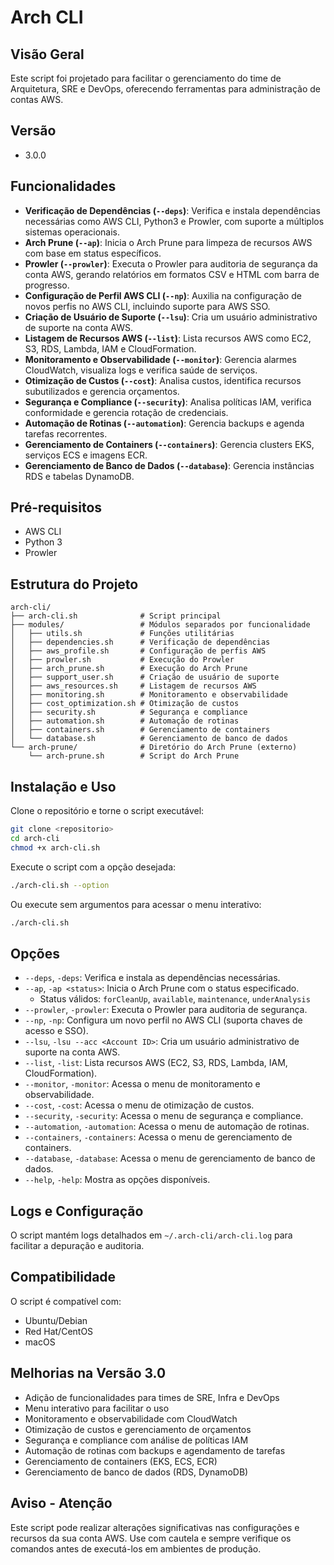 # Arch CLI

## Visão Geral
Este script foi projetado para facilitar o gerenciamento do time de Arquitetura, SRE e DevOps, oferecendo ferramentas para administração de contas AWS.

## Versão
- 3.0.0

## Funcionalidades
- **Verificação de Dependências (`--deps`)**: Verifica e instala dependências necessárias como AWS CLI, Python3 e Prowler, com suporte a múltiplos sistemas operacionais.
- **Arch Prune (`--ap`)**: Inicia o Arch Prune para limpeza de recursos AWS com base em status específicos.
- **Prowler (`--prowler`)**: Executa o Prowler para auditoria de segurança da conta AWS, gerando relatórios em formatos CSV e HTML com barra de progresso.
- **Configuração de Perfil AWS CLI (`--np`)**: Auxilia na configuração de novos perfis no AWS CLI, incluindo suporte para AWS SSO.
- **Criação de Usuário de Suporte (`--lsu`)**: Cria um usuário administrativo de suporte na conta AWS.
- **Listagem de Recursos AWS (`--list`)**: Lista recursos AWS como EC2, S3, RDS, Lambda, IAM e CloudFormation.
- **Monitoramento e Observabilidade (`--monitor`)**: Gerencia alarmes CloudWatch, visualiza logs e verifica saúde de serviços.
- **Otimização de Custos (`--cost`)**: Analisa custos, identifica recursos subutilizados e gerencia orçamentos.
- **Segurança e Compliance (`--security`)**: Analisa políticas IAM, verifica conformidade e gerencia rotação de credenciais.
- **Automação de Rotinas (`--automation`)**: Gerencia backups e agenda tarefas recorrentes.
- **Gerenciamento de Containers (`--containers`)**: Gerencia clusters EKS, serviços ECS e imagens ECR.
- **Gerenciamento de Banco de Dados (`--database`)**: Gerencia instâncias RDS e tabelas DynamoDB.

## Pré-requisitos
- AWS CLI
- Python 3
- Prowler

## Estrutura do Projeto
```
arch-cli/
├── arch-cli.sh              # Script principal
├── modules/                 # Módulos separados por funcionalidade
│   ├── utils.sh             # Funções utilitárias
│   ├── dependencies.sh      # Verificação de dependências
│   ├── aws_profile.sh       # Configuração de perfis AWS
│   ├── prowler.sh           # Execução do Prowler
│   ├── arch_prune.sh        # Execução do Arch Prune
│   ├── support_user.sh      # Criação de usuário de suporte
│   ├── aws_resources.sh     # Listagem de recursos AWS
│   ├── monitoring.sh        # Monitoramento e observabilidade
│   ├── cost_optimization.sh # Otimização de custos
│   ├── security.sh          # Segurança e compliance
│   ├── automation.sh        # Automação de rotinas
│   ├── containers.sh        # Gerenciamento de containers
│   └── database.sh          # Gerenciamento de banco de dados
└── arch-prune/              # Diretório do Arch Prune (externo)
    └── arch-prune.sh        # Script do Arch Prune
```

## Instalação e Uso
Clone o repositório e torne o script executável:
```bash
git clone <repositorio>
cd arch-cli
chmod +x arch-cli.sh
```

Execute o script com a opção desejada:
```bash
./arch-cli.sh --option
```

Ou execute sem argumentos para acessar o menu interativo:
```bash
./arch-cli.sh
```

## Opções
- `--deps`, `-deps`: Verifica e instala as dependências necessárias.
- `--ap`, `-ap <status>`: Inicia o Arch Prune com o status especificado.
  - Status válidos: `forCleanUp`, `available`, `maintenance`, `underAnalysis`
- `--prowler`, `-prowler`: Executa o Prowler para auditoria de segurança.
- `--np`, `-np`: Configura um novo perfil no AWS CLI (suporta chaves de acesso e SSO).
- `--lsu`, `-lsu --acc <Account ID>`: Cria um usuário administrativo de suporte na conta AWS.
- `--list`, `-list`: Lista recursos AWS (EC2, S3, RDS, Lambda, IAM, CloudFormation).
- `--monitor`, `-monitor`: Acessa o menu de monitoramento e observabilidade.
- `--cost`, `-cost`: Acessa o menu de otimização de custos.
- `--security`, `-security`: Acessa o menu de segurança e compliance.
- `--automation`, `-automation`: Acessa o menu de automação de rotinas.
- `--containers`, `-containers`: Acessa o menu de gerenciamento de containers.
- `--database`, `-database`: Acessa o menu de gerenciamento de banco de dados.
- `--help`, `-help`: Mostra as opções disponíveis.

## Logs e Configuração
O script mantém logs detalhados em `~/.arch-cli/arch-cli.log` para facilitar a depuração e auditoria.

## Compatibilidade
O script é compatível com:
- Ubuntu/Debian
- Red Hat/CentOS
- macOS

## Melhorias na Versão 3.0
- Adição de funcionalidades para times de SRE, Infra e DevOps
- Menu interativo para facilitar o uso
- Monitoramento e observabilidade com CloudWatch
- Otimização de custos e gerenciamento de orçamentos
- Segurança e compliance com análise de políticas IAM
- Automação de rotinas com backups e agendamento de tarefas
- Gerenciamento de containers (EKS, ECS, ECR)
- Gerenciamento de banco de dados (RDS, DynamoDB)

## Aviso - Atenção
Este script pode realizar alterações significativas nas configurações e recursos da sua conta AWS. Use com cautela e sempre verifique os comandos antes de executá-los em ambientes de produção.
